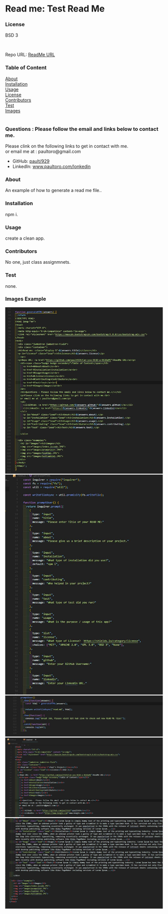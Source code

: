 
<!DOCTYPE html>
<html lang="en">
<head>
  <meta charset="UTF-8">
  <meta http-equiv="X-UA-Compatible" content="ie=edge">
  <link rel="stylesheet" href="https://maxcdn.bootstrapcdn.com/bootstrap/4.0.0/css/bootstrap.min.css">
</head>

<body>
  <div class="jumbotron jumbotron-fluid">
  <div class="container">
  <h1>Read me: <class="display-5">Test Read Me</class></h1>
  <p id="License" class="lead"><h3>License</h3>BSD 3</p>
    <br>
  <p>Repo URL: <a href="https://github.com/pault929/Can-you-READ-a-READaME">ReadMe URL</a><p> 
    <h3><span class="badge badge-secondary">Table of Content</span></h3>
      <a href=#About>About</a><br>
      <a href=#Installation>Installation</a><br>
      <a href=#Usage>Usage</a><br>
      <a href=#License>License</a><br>
      <a href=#Contributing>Contributors</a><br> 
      <a href=#Test>Test</a><br>
      <a href=#Images>Images</a><br>
    <br>
    <h3>Questions : Please follow the email and links below to contact me.</></h3>
    <p>Please clink on the following links to get in contact with me.<br>
    or email me at : paultoro@gmail.com</p> 
    <ul>
      <li>GitHub: <a href="https://github.com/pault/929">pault/929</a></li>
      <li>LinkedIn: <a href="https://www.paultoro.com/lonkedin">www.paultoro.com/lonkedin</a></li>
    </ul>
      <p id="About" class="lead"><h3>About</h3>An example of how to generate a read me file..</p>
      <p id="Installation" class="lead"><h3>Installation</h3>npm i.</p>
      <p id="Usage" class="lead"><h3>Usage</h3>create a clean app.</p>
      <p id="Contributing" class="lead"><h3>Contributors</h3>No one, just class assignmnets.</p>
      <p id="Test" class="lead"><h3>Test</h3>none.</p>
    </ul>
    </div>

  <div class="examples">
    <h3 id="Images"><h3>Images Example</h3>
    <img src="images/indexcode.JPG">
    <img src="images/indextop.JPG">
    <img src="images/promptuser.JPG">
    <img src="images/tophtml.JPG">
    <img src="images/bottomhtml.JPG">
  </div>
 </body>
</html>